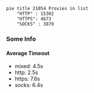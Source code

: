 
```mermaid
pie title 21054 Proxies in list
    "HTTP" : 15302
    "HTTPS": 4673
    "SOCKS" : 3870
```

### Some Info
#### Average Timeout

- mixed: 4.5s
- http: 2.5s
- https: 7.6s
- socks: 6.4s